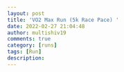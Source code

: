```yaml
---
layout: post
title: 'VO2 Max Run (5k Race Pace) '
date: 2022-02-27 21:04:48
author: multishiv19
comments: true
category: [runs]
tags: [Run]
description: 
---
```


<div width='100%' class='strava-embed-placeholder' data-embed-type='activity' data-embed-id='6744239773'></div>
<script src='https://strava-embeds.com/embed.js'></script>
